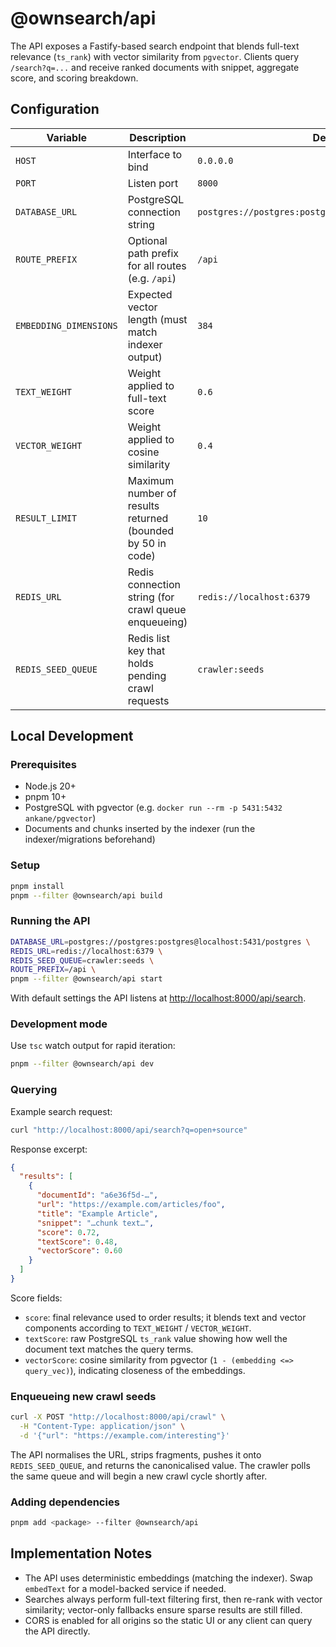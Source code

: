 # @ownsearch/api

The API exposes a Fastify-based search endpoint that blends full-text relevance
(`ts_rank`) with vector similarity from `pgvector`. Clients query `/search?q=...`
and receive ranked documents with snippet, aggregate score, and scoring breakdown.

## Configuration

| Variable               | Description                                                                    | Default                                              |
| ---------------------- | ------------------------------------------------------------------------------ | ---------------------------------------------------- |
| `HOST`                 | Interface to bind                                                              | `0.0.0.0`                                            |
| `PORT`                 | Listen port                                                                    | `8000`                                               |
| `DATABASE_URL`         | PostgreSQL connection string                                                    | `postgres://postgres:postgres@localhost:5431/postgres` |
| `ROUTE_PREFIX`         | Optional path prefix for all routes (e.g. `/api`)                               | `/api`                                               |
| `EMBEDDING_DIMENSIONS` | Expected vector length (must match indexer output)                              | `384`                                                |
| `TEXT_WEIGHT`          | Weight applied to full-text score                                               | `0.6`                                                |
| `VECTOR_WEIGHT`        | Weight applied to cosine similarity                                             | `0.4`                                                |
| `RESULT_LIMIT`         | Maximum number of results returned (bounded by 50 in code)                      | `10`                                                 |
| `REDIS_URL`            | Redis connection string (for crawl queue enqueueing)                            | `redis://localhost:6379`                             |
| `REDIS_SEED_QUEUE`     | Redis list key that holds pending crawl requests                                | `crawler:seeds`                                      |

## Local Development

### Prerequisites

- Node.js 20+
- pnpm 10+
- PostgreSQL with pgvector (e.g. `docker run --rm -p 5431:5432 ankane/pgvector`)
- Documents and chunks inserted by the indexer (run the indexer/migrations beforehand)

### Setup

```bash
pnpm install
pnpm --filter @ownsearch/api build
```

### Running the API

```bash
DATABASE_URL=postgres://postgres:postgres@localhost:5431/postgres \
REDIS_URL=redis://localhost:6379 \
REDIS_SEED_QUEUE=crawler:seeds \
ROUTE_PREFIX=/api \
pnpm --filter @ownsearch/api start
```

With default settings the API listens at <http://localhost:8000/api/search>.

### Development mode

Use `tsc` watch output for rapid iteration:

```bash
pnpm --filter @ownsearch/api dev
```

### Querying

Example search request:

```bash
curl "http://localhost:8000/api/search?q=open+source"
```

Response excerpt:

```json
{
  "results": [
    {
      "documentId": "a6e36f5d-…",
      "url": "https://example.com/articles/foo",
      "title": "Example Article",
      "snippet": "…chunk text…",
      "score": 0.72,
      "textScore": 0.48,
      "vectorScore": 0.60
    }
  ]
}
```

Score fields:
- `score`: final relevance used to order results; it blends text and vector components according to `TEXT_WEIGHT` / `VECTOR_WEIGHT`.
- `textScore`: raw PostgreSQL `ts_rank` value showing how well the document text matches the query terms.
- `vectorScore`: cosine similarity from pgvector (`1 - (embedding <=> query_vec)`), indicating closeness of the embeddings.

### Enqueueing new crawl seeds

```bash
curl -X POST "http://localhost:8000/api/crawl" \
  -H "Content-Type: application/json" \
  -d '{"url": "https://example.com/interesting"}'
```

The API normalises the URL, strips fragments, pushes it onto
`REDIS_SEED_QUEUE`, and returns the canonicalised value. The crawler polls the
same queue and will begin a new crawl cycle shortly after.

### Adding dependencies

```bash
pnpm add <package> --filter @ownsearch/api
```

## Implementation Notes

- The API uses deterministic embeddings (matching the indexer). Swap `embedText`
  for a model-backed service if needed.
- Searches always perform full-text filtering first, then re-rank with vector
  similarity; vector-only fallbacks ensure sparse results are still filled.
- CORS is enabled for all origins so the static UI or any client can query the API
  directly.
